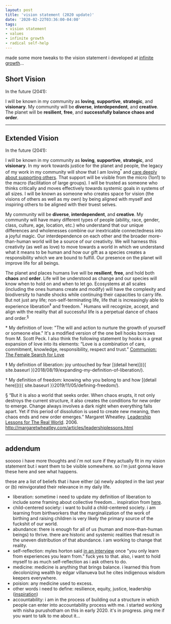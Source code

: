 ```yaml
---
layout: post
title: 'vision statement (2020 update)'
date: '2020-02-22T03:36:00-04:00'
tags:
- vision statement
- values
- infinite growth
- radical self-help
--- 
```


made some more tweaks to the vision statement i developed at [infinite growth](http://infinitegrowth.rocks/)...

## Short Vision

In the future (2041):

I will be known in my community as **loving**, **supportive**, **strategic**, and **visionary**. My community will be **diverse**, **interdependent**, and **creative**. The planet will be **resilient**, **free**, and **successfully balance chaos and order**. 

---

## Extended Vision

In the future (2041):

I will be known in my community as **loving**, **supportive**, **strategic**, and **visionary**. In my work towards justice for the planet and people, the legacy of my work in my community will show that I am loving<sup>*</sup> and [care deeply about supporting others](https://www.enneagraminstitute.com/type-2). That support will be visible from the micro (1on1) to the macro (facilitation of large groups). I will be trusted as someone who thinks critically and moves effectively towards systemic goals in systems of all sizes. I will be known as someone who creates space for vision (the visions of others as well as my own) by being aligned with myself and inspiring others to be aligned with their truest selves.

My community will be **diverse**, **interdependent**, and **creative**. My community will have many different types of people (ability, race, gender, class, culture, age, location, etc.) who understand that our unique differences and wholenesses combine our inextricable connectedness into a joyful magic. Our interdependence on each other and the broader more-than-human world will be a source of our creativity. We will harness this creativity (as well as love) to move towards a world in which we understand what it means to be human and how our gift as a species creates a responsibility which we are bound to fulfill. Our presence on the planet will improve life for all beings.

The planet and places humans live will be **resilient**, **free**, and hold both **chaos** and **order**. Life will be understood as change and our species will know when to hold on and when to let go. Ecosystems at all scales (including the ones humans create and modify) will have the complexity and biodiversity to handle shocks while continuing their capacities to carry life. But not just any life; non-self-terminating life, life that is increasingly able to experience liberation<sup>‡</sup> and freedom.<sup>†</sup> Humans will recognize, accept, and align with the reality that all successful life is a perpetual dance of chaos and order.<sup>§</sup>

&#042; My definition of love: "The will and action to nurture the growth of yourself or someone else." It's a modified version of the one bell hooks borrows from M. Scott Peck. I also think the following statement by hooks is a great expansion of love into its elements: “Love is a combination of care, commitment, knowledge, responsibility, respect and trust.” [Communion: The Female Search for Love](https://www.goodreads.com/book/show/32886.Communion?ac=1&from_search=true&qid=L8fZ45eyT4&rank=3)

‡ My definition of liberation: joy untouched by fear [(detail here)]({{ site.baseurl }}2018/08/19/expanding-my-definition-of-liberation/).

† My definition of freedom: knowing who you belong to and how [(detail here)]({{ site.baseurl }}2019/11/05/defining-freedom/).

§ “But it is also a world that seeks order. When chaos erupts, it not only destroys the current structure, it also creates the conditions for new order to emerge. Change always involves a dark night when everything falls apart. Yet if this period of dissolution is used to create new meaning, then chaos ends and new order emerges.” Margaret Wheatley. [Leadership Lessons for The Real World](http://margaretwheatley.com/articles/leadershiplessons.html). 2006. <http://margaretwheatley.com/articles/leadershiplessons.html>


---

## addendum

sooooo i have more thoughts and i'm not sure if they actually fit in my vision statement but i want them to be visible somewhere. so i'm just gonna leave these here and see what happens.

these are a list of beliefs that i have either (a) newly adopted in the last year or (b) reinvigorated their relevance in my daily life.

* liberation: sometime i need to update my definition of liberation to include some framing about collective freedom... inspiration from [here](https://www.thenation.com/article/progressive-racism-attack-wfp/).
* child-centered society: i want to build a child-centered society. i am learning from birthworkers that the marginalization of the work of birthing and raising children is very likely the primary source of the fuckshit of our world. 
* abundance: there is enough for all of us (human and more-than-human beings) to thrive. there are historic and systemic realities that result in the uneven distribution of that abundance. i am working to change that reality.
* self-reflection: myles horton said [in an interview](https://www.youtube.com/watch?time_continue=1&v=qSwW0zc-QBQ&feature=emb_logo) once "you only learn from experiences you learn from." fuck yes to that. also, i want to hold myself to as much self-reflection as i ask others to do. 
* medicine: medicine is anything that brings balance. i learned this from decolonizing wealth by edgar villanueva but he cites indigenous wisdom keepers everywhere. 
* poision: any medicine used to excess. 
* other words i need to define: resilience, equity, justice, leadership ([inspiration](https://uisjournal.com/top-stories/2018/10/10/leading-from-the-middle-stresses-empathy-strategy-for-business-students/))
* accountability: i am in the process of building out a structure in which people can enter into accountability process with me. i started working with nisha purushotham on this in early 2020. it's in progress. ping me if you want to talk to me about it...